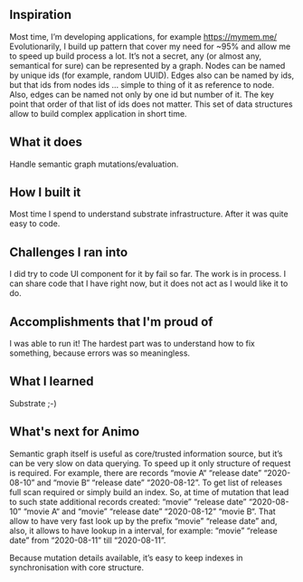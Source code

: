 ## Inspiration
Most time, I’m developing applications, for example https://mymem.me/ 
Evolutionarily, I build up pattern that cover my need for ~95% and allow me to speed up build process a lot. 
It’s not a secret, any (or almost any, semantical for sure) can be represented by a graph. Nodes can be named by unique ids (for example, random UUID). 
Edges also can be named by ids, but that ids from nodes ids … simple to thing of it as reference to node. 
Also, edges can be named not only by one id but number of it. The key point that order of that list of ids does not matter.
This set of data structures allow to build complex application in short time.

## What it does
Handle semantic graph mutations/evaluation.

## How I built it
Most time I spend to understand substrate infrastructure. After it was quite easy to code.

## Challenges I ran into
I did try to code UI component for it by fail so far. The work is in process. I can share code that I have right now, but it does not act as I would like it to do.

## Accomplishments that I'm proud of
I was able to run it! The hardest part was to understand how to fix something, because errors was so meaningless.

## What I learned
Substrate ;-)

## What's next for Animo
Semantic graph itself is useful as core/trusted information source, but it’s can be very slow on data querying.
To speed up it only structure of request is required.
For example, there are records “movie A“ “release date” “2020-08-10” and “movie B“ “release date” “2020-08-12”.
To get list of releases full scan required or simply build an index.
So, at time of mutation that lead to such state additional records created: 
“movie” “release date” “2020-08-10” “movie A“ and “movie” “release date” “2020-08-12” “movie B“. 
That allow to have very fast look up by the prefix “movie” “release date” and, also, it allows to have lookup in a interval, 
for example: “movie” “release date” from “2020-08-11” till “2020-08-11”.

Because mutation details available, it’s easy to keep indexes in synchronisation with core structure.